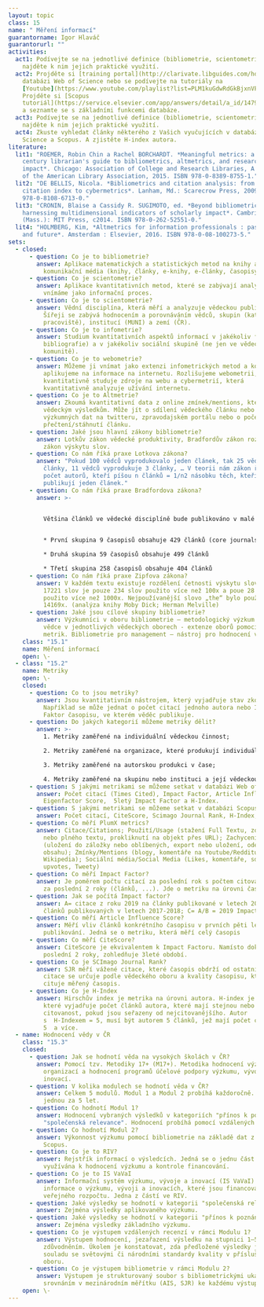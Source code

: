 ```yaml
---
layout: topic
class: 15
name: " Měření informací"
guarantorname: Igor Hlaváč
guarantorurl: ""
activities:
  act1: Podívejte se na jednotlivé definice (bibliometrie, scientometrie, …) a
    najděte k nim jejich praktické využití.
  act2: Projděte si [training portal](http://clarivate.libguides.com/home) k
    databázi Web of Science nebo se podívejte na tutoriály na
    [Youtube](https://www.youtube.com/playlist?list=PLM1kuGdwRdGkBjxnVPR0PL5Y2zDuw9d1s).
    Projděte si [Scopus
    tutoriál](https://service.elsevier.com/app/answers/detail/a_id/14799/supporthub/scopus/)
    a seznamte se s základními funkcemi databáze.
  act3: Podívejte se na jednotlivé definice (bibliometrie, scientometrie, …) a
    najděte k nim jejich praktické využití.
  act4: Zkuste vyhledat články některého z Vašich vyučujících v databázích Web of
    Science a Scopus. A zjistěte H-index autora.
literature:
  lit1: "ROEMER, Robin Chin a Rachel BORCHARDT. *Meaningful metrics: a 21st
    century librarian's guide to bibliometrics, altmetrics, and research
    impact*. Chicago: Association of College and Research Libraries, A division
    of the American Library Association, 2015. ISBN 978-0-8389-8755-1."
  lit2: "DE BELLIS, Nicola. *Bibliometrics and citation analysis: from the Science
    citation index to cybermetrics*. Lanham, Md.: Scarecrow Press, 2009. ISBN
    978-0-8108-6713-0."
  lit3: "CRONIN, Blaise a Cassidy R. SUGIMOTO, ed. *Beyond bibliometrics:
    harnessing multidimensional indicators of scholarly impact*. Cambridge
    (Mass.): MIT Press, c2014. ISBN 978-0-262-52551-0."
  lit4: "HOLMBERG, Kim, *Altmetrics for information professionals : past, present
    and future*. Amsterdam : Elsevier, 2016. ISBN 978-0-08-100273-5."
sets:
  - closed:
      - question: Co je to bibliometrie?
        answer: Aplikace matematických a statistických metod na knihy a další
          komunikační média (knihy, články, e-knihy, e-články, časopisy.
      - question: Co je scientometrie?
        answer: Aplikace kvantitativních metod, které se zabývají analýzou vědy, kterou
          vnímáme jako informační proces.
      - question: Co je to scientometrie?
        answer: Vědní disciplína, která měří a analyzuje vědeckou publikační činnost.
          Šířeji se zabývá hodnocením a porovnáváním vědců, skupin (katedra,
          pracoviště), institucí (MUNI) a zemí (ČR).
      - question: Co je to infometrie?
        answer: Studium kvantitativních aspektů informací v jakékoliv formě (ne jen
          bibliografie) a v jakékoliv sociální skupině (ne jen ve vědecké
          komunitě).
      - question: Co je to webometrie?
        answer: Můžeme ji vnímat jako extenzi infometrických metod a konceptů, které
          aplikujeme na informace na internetu. Rozlišujeme webometrii, která
          kvantitativně studuje zdroje na webu a cybermetrií, která
          kvantitativně analyzuje užívání internetu.
      - question: Co je to Altmetrie?
        answer: Zkoumá kvantitativní data z online zmínek/mentions, které se vztahují k
          vědeckým výsledkům. Může jít o sdílení vědeckého článku nebo
          výzkumných dat na twitteru, zpravodajském portálu nebo o počet
          přečtení/stáhnutí článku.
      - question: Jaké jsou hlavní zákony bibliometrie?
        answer: Lotkův zákon vědecké produktivity, Bradfordův zákon rozptylu, Zipfův
          zákon výskytu slov.
      - question: Co nám říká praxe Lotkova zákona?
        answer: "Pokud 100 vědců vyprodukovalo jeden článek, tak 25 vědců vyprodukuje 2
          články, 11 vědců vyprodukuje 3 články, … V teorii nám zákon říká:
          počet autorů, kteří píšou n článků = 1/n2 násobku těch, kteří
          publikují jeden článek."
      - question: Co nám říká praxe Bradfordova zákona?
        answer: >-
          

          Většina článků ve vědecké disciplíně bude publikováno v malé skupině hlavních časopisů (core journals), zatímco zbytek článků je rozptýleno ve velkém počtu časopisů. Prakticky:


          * První skupina 9 časopisů obsahuje 429 článků (core journals)

          * Druhá skupina 59 časopisů obsahuje 499 článků

          * Třetí skupina 258 časopisů obsahuje 404 článků
      - question: Co nám říká praxe Zipfova zákona?
        answer: V každém textu existuje rozdělení četnosti výskytu slov. Z unikátních
          17221 slov je pouze 234 slov použito více než 100x a poue 28 slov je
          použito více než 1000x. Nejpoužívanější slovo „the“ bylo použito
          14169x. (analýza knihy Moby Dick; Herman Melville)
      - question: Jaké jsou cílové skupiny bibliometrie?
        answer: Výzkumníci v oboru bibliometrie – metodologický výzkum. Bibliometrie pro
          vědce v jednotlivých vědeckých oborech - extenze oborů pomocí různých
          metrik. Bibliometrie pro management – nástroj pro hodnocení vědy.
    class: "15.1"
    name: Měření informací
    open: \-
  - class: "15.2"
    name: Metriky
    open: \-
    closed:
      - question: Co to jsou metriky?
        answer: Jsou kvantitativním nástrojem, který vyjadřuje stav zkoumaného objektu.
          Například se může jednat o počet citací jednoho autora nebo Impakt
          Faktor časopisu, ve kterém věděc publikuje.
      - question: Do jakých kategorií můžeme metriky dělit?
        answer: >-
          1. Metriky zaměřené na individuální vědeckou činnost;

          2. Metriky zaměřené na organizace, které produkují individuální vědeckou činnost;

          3. Metriky zaměřené na autorskou produkci v čase;

          4. Metriky zaměřené na skupinu nebo instituci a její vědeckou produkci v čase.
      - question: S jakými metrikami se můžeme setkat v databázi Web of Science?
        answer: Počet citací (Times Cited), Impact Factor, Article Influence Score,
          Eigenfactor Score,  5letý Impact Factor a H-Index.
      - question: S jakými metrikami se můžeme setkat v databázi Scopus?
        answer: Počet citací, CiteScore, Scimago Journal Rank, H-Index, PlumX Metrics.
      - question: Co měří PlumX metrics?
        answer: Citace/Citations; Použití/Usage (stažení Full Textu, zobrazení abstraktu
          nebo plného textu, prokliknutí na objekt přes URL); Zachycení/Capture
          (uložení do záložky nebo oblíbených, export nebo uložení, odebírání
          obsahu); Zmínky/Mentions (blogy, komentáře na Youtube/Redditu,
          Wikipedia); Sociální média/Social Media (Likes, komentáře, sdílení,
          upvotes, Tweety)
      - question: Co měří Impact Factor?
        answer: Je poměrem počtu citací za poslední rok s počtem citovatelných objektů
          za poslední 2 roky (článků, ...). Jde o metriku na úrovni časopisu.
      - question: Jak se počítá Impact factor?
        answer: A= citace z roku 2019 na články publikované v letech 2017-2018; B= počet
          článků publikovaných v letech 2017-2018; C= A/B = 2019 Impact Factor
      - question: Co měří Article Influence Score?
        answer: Měří vliv článků konkrétního časopisu v prvních pěti letech od jeho
          publikování. Jedná se o metriku, která měří celý časopis
      - question: Co měří CiteScore?
        answer: CiteScore je ekvivalentem k Impact Factoru. Namísto dokumentů za
          poslední 2 roky, zohledňuje 3leté období.
      - question: Co je SCImago Journal Rank?
        answer: SJR měří vážené citace, které časopis obdrží od ostatních článků. Váha
          citace se určuje podle vědeckého oboru a kvality časopisu, který
          cituje měřený časopis.
      - question: Co je H-Index
        answer: Hirschův index je metrika na úrovni autora. H-index je pořadové číslo,
          které vyjadřuje počet článků autora, které mají stejnou nebo vyšší
          citovanost, pokud jsou seřazeny od nejcitovanějšího. Autor
          s  H-Indexem = 5, musí být autorem 5 článků, jež mají počet citací
          5  a více.
  - name: Hodnocení vědy v ČR
    class: "15.3"
    closed:
      - question: Jak se hodnotí věda na vysokých školách v ČR?
        answer: Pomocí tzv. Metodiky 17+ (M17+). Metodika hodnocení výzkumných
          organizací a hodnocení programů účelové podpory výzkumu, vývoje a
          inovací.
      - question: V kolika modulech se hodnotí věda v ČR?
        answer: Celkem 5 modulů. Modul 1 a Modul 2 probíhá každoročně. Modul 3-5 probíhá
          jednou za 5 let.
      - question: Co hodnotí Modul 1?
        answer: Hodnocení vybraných výsledků v kategoriích "přínos k poznání" a
          "společenská relevance". Hodnocení probíhá pomocí vzdálených recenzí.
      - question: Co hodnotí Modul 2?
        answer: Výkonnost výzkumu pomocí bibliometrie na základě dat z Web of Science a
          Scopus.
      - question: Co je to RIV?
        answer: Rejstřík informací o výsledcích. Jedná se o jednu část ISVaVaI, která je
          využívána k hodnocení výzkumu a kontrole financování.
      - question: Co je to IS VaVaI
        answer: Informační systém výzkumu, vývoje a inovací (IS VaVaI) obsahuje
          informace o výzkumu, vývoji a inovacích, které jsou financovány z
          veřejného rozpočtu. Jedna z částí ve RIV.
      - question: Jaké výsledky se hodnotí v kategorii "společenská relevance"?
        answer: Zejména výsledky aplikovaného výzkumu.
      - question: Jaké výsledky se hodnotí v kategorii "přínos k poznání"?
        answer: Zejména výsledky základního výzkumu.
      - question: Co je výstupem vzdálených recenzí v rámci Modulu 1?
        answer: Výstupem hodnocení, jezařazení výsledku na stupnici 1–5 se stručným
          zdůvodněním. Úkolem je konstatovat, zda předložené výsledky jsou v
          souladu se světovými či národními standardy kvality v příslušném
          oboru.
      - question: Co je výstupem bibliometrie v rámci Modulu 2?
        answer: Výstupem je strukturovaný soubor s bibliometrickými ukazateli získaných
          srovnáním v mezinárodním měřítku (AIS, SJR) ke každému výstupu.
    open: \-
---
```

